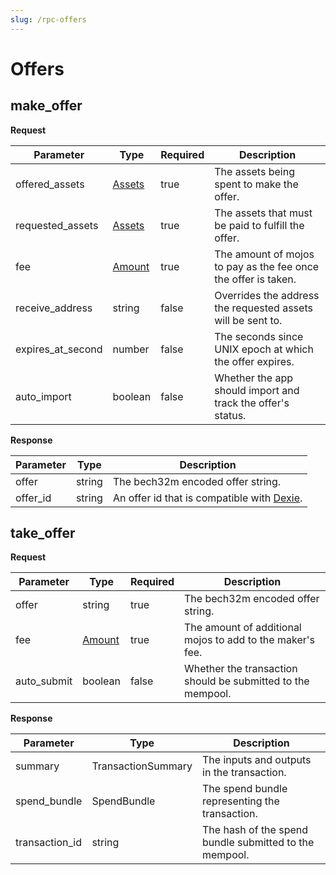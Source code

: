 ```yaml
---
slug: /rpc-offers
---
```


# Offers

## make_offer

**Request**

| Parameter         | Type                         | Required | Description                                                    |
| ----------------- | ---------------------------- | -------- | -------------------------------------------------------------- |
| offered_assets    | [Assets](./rpc-types#assets) | true     | The assets being spent to make the offer.                      |
| requested_assets  | [Assets](./rpc-types#assets) | true     | The assets that must be paid to fulfill the offer.             |
| fee               | [Amount](./rpc-types#amount) | true     | The amount of mojos to pay as the fee once the offer is taken. |
| receive_address   | string                       | false    | Overrides the address the requested assets will be sent to.    |
| expires_at_second | number                       | false    | The seconds since UNIX epoch at which the offer expires.       |
| auto_import       | boolean                      | false    | Whether the app should import and track the offer's status.    |

**Response**

| Parameter | Type   | Description                                                       |
| --------- | ------ | ----------------------------------------------------------------- |
| offer     | string | The bech32m encoded offer string.                                 |
| offer_id  | string | An offer id that is compatible with [Dexie](https://dexie.space). |

## take_offer

**Request**

| Parameter   | Type                         | Required | Description                                                 |
| ----------- | ---------------------------- | -------- | ----------------------------------------------------------- |
| offer       | string                       | true     | The bech32m encoded offer string.                           |
| fee         | [Amount](./rpc-types#amount) | true     | The amount of additional mojos to add to the maker's fee.   |
| auto_submit | boolean                      | false    | Whether the transaction should be submitted to the mempool. |

**Response**

| Parameter      | Type               | Description                                            |
| -------------- | ------------------ | ------------------------------------------------------ |
| summary        | TransactionSummary | The inputs and outputs in the transaction.             |
| spend_bundle   | SpendBundle        | The spend bundle representing the transaction.         |
| transaction_id | string             | The hash of the spend bundle submitted to the mempool. |

<!--
#[derive(Debug, Clone, Serialize, Deserialize)]
#[cfg_attr(feature = "tauri", derive(specta::Type))]
pub struct CombineOffers {
    pub offers: Vec<String>,
}

#[derive(Debug, Clone, Serialize, Deserialize)]
#[cfg_attr(feature = "tauri", derive(specta::Type))]
pub struct CombineOffersResponse {
    pub offer: String,
}

#[derive(Debug, Clone, Serialize, Deserialize)]
#[cfg_attr(feature = "tauri", derive(specta::Type))]
pub struct ViewOffer {
    pub offer: String,
}

#[derive(Debug, Clone, Serialize, Deserialize)]
#[cfg_attr(feature = "tauri", derive(specta::Type))]
pub struct ViewOfferResponse {
    pub offer: OfferSummary,
}

#[derive(Debug, Clone, Serialize, Deserialize)]
#[cfg_attr(feature = "tauri", derive(specta::Type))]
pub struct ImportOffer {
    pub offer: String,
}

#[derive(Debug, Clone, Serialize, Deserialize)]
#[cfg_attr(feature = "tauri", derive(specta::Type))]
pub struct ImportOfferResponse {
    pub offer_id: String,
}

#[derive(Debug, Clone, Copy, Serialize, Deserialize)]
#[cfg_attr(feature = "tauri", derive(specta::Type))]
pub struct GetOffers {}

#[derive(Debug, Clone, Serialize, Deserialize)]
#[cfg_attr(feature = "tauri", derive(specta::Type))]
pub struct GetOffersResponse {
    pub offers: Vec<OfferRecord>,
}

#[derive(Debug, Clone, Serialize, Deserialize)]
#[cfg_attr(feature = "tauri", derive(specta::Type))]
pub struct GetOffer {
    pub offer_id: String,
}

#[derive(Debug, Clone, Serialize, Deserialize)]
#[cfg_attr(feature = "tauri", derive(specta::Type))]
pub struct GetOfferResponse {
    pub offer: OfferRecord,
}

#[derive(Debug, Clone, Serialize, Deserialize)]
#[cfg_attr(feature = "tauri", derive(specta::Type))]
pub struct DeleteOffer {
    pub offer_id: String,
}

#[derive(Debug, Clone, Copy, Serialize, Deserialize)]
#[cfg_attr(feature = "tauri", derive(specta::Type))]
pub struct DeleteOfferResponse {}

#[derive(Debug, Clone, Serialize, Deserialize)]
#[cfg_attr(feature = "tauri", derive(specta::Type))]
pub struct CancelOffer {
    pub offer_id: String,
    pub fee: Amount,
    #[serde(default)]
    pub auto_submit: bool,
}

pub type CancelOfferResponse = TransactionResponse;

#[derive(Debug, Clone, Serialize, Deserialize)]
#[cfg_attr(feature = "tauri", derive(specta::Type))]
pub struct CancelOffers {
    pub offer_ids: Vec<String>,
    pub fee: Amount,
    #[serde(default)]
    pub auto_submit: bool,
}

pub type CancelOffersResponse = TransactionResponse;

fn yes() -> bool {
    true
} -->
